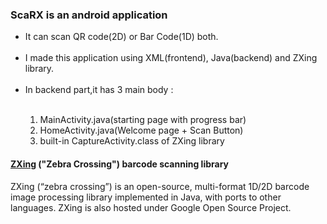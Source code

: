 <h3><b>ScaRX</b> is an android application</h3>

<ul>
  <li>It can scan QR code(2D) or Bar Code(1D) both.</li><br>
  <li>I made this application using XML(frontend), Java(backend) and ZXing library.</li><br>
  <li>In backend part,it has 3 main body : </li><br>
  <ol type="1">
  <li>MainActivity.java(starting page with progress bar)</li>
  <li>HomeActivity.java(Welcome page + Scan Button)</li>
  <li>built-in CaptureActivity.class of ZXing library</li>
</ol>  
</ul>  

<h4><a href="https://github.com/zxing/zxing">ZXing</a> ("Zebra Crossing") barcode scanning library</h4>
<p>ZXing (“zebra crossing”) is an open-source, multi-format 1D/2D barcode image processing library implemented in Java, with ports to other languages. ZXing is also hosted under Google Open Source Project.</p>
